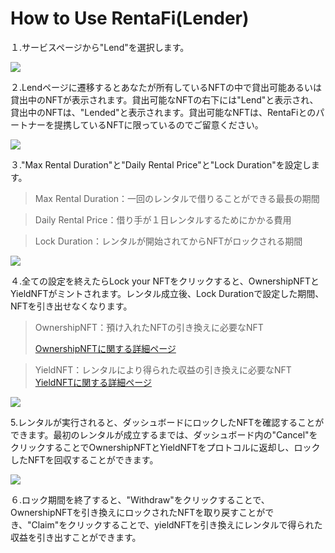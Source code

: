 # How to Use RentaFi(Lender)

１.サービスページから"Lend"を選択します。

![](../../.gitbook/assets/RentaFi\_lender-07.png)

２.Lendページに遷移するとあなたが所有しているNFTの中で貸出可能あるいは貸出中のNFTが表示されます。貸出可能なNFTの右下には"Lend"と表示され、貸出中のNFTは、"Lended"と表示されます。貸出可能なNFTは、RentaFiとのパートナーを提携しているNFTに限っているのでご留意ください。

![](../../.gitbook/assets/RentaFi\_lender-08.png)

３."Max Rental Duration"と"Daily Rental Price"と"Lock Duration"を設定します。

> Max Rental Duration：一回のレンタルで借りることができる最長の期間

> Daily Rental Price：借り手が１日レンタルするためにかかる費用

> Lock Duration：レンタルが開始されてからNFTがロックされる期間

![](../../.gitbook/assets/RentaFi\_lender-10.png)

４.全ての設定を終えたらLock your NFTをクリックすると、OwnershipNFTとYieldNFTがミントされます。レンタル成立後、Lock Durationで設定した期間、NFTを引き出せなくなります。

> OwnershipNFT：預け入れたNFTの引き換えに必要なNFT
>
> [OwnershipNFTに関する詳細ページ](https://www.notion.so/GitBookDocument-9c75d920a3be4379aae86aa37af2347a)

> YieldNFT：レンタルにより得られた収益の引き換えに必要なNFT\
> &#x20;[YieldNFTに関する詳細ページ](https://www.notion.so/GitBookDocument-9c75d920a3be4379aae86aa37af2347a)

![](../../.gitbook/assets/RentaFi\_lender-11.png)

5.レンタルが実行されると、ダッシュボードにロックしたNFTを確認することができます。最初のレンタルが成立するまでは、ダッシュボード内の"Cancel"をクリックすることでOwnershipNFTとYieldNFTをプロトコルに返却し、ロックしたNFTを回収することができます。

![](../../.gitbook/assets/RentaFi\_lender-09.png)

６.ロック期間を終了すると、"Withdraw"をクリックすることで、OwnershipNFTを引き換えにロックされたNFTを取り戻すことができ、"Claim"をクリックすることで、yieldNFTを引き換えにレンタルで得られた収益を引き出すことができます。

